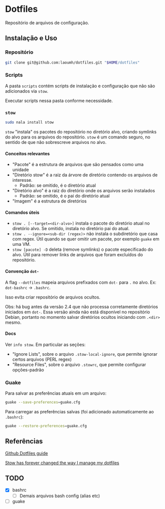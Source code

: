 # Dotfiles

Repositório de arquivos de configuração.

## Instalação e Uso

### Repositório

```sh
git clone git@github.com:laoumh/dotfiles.git "$HOME/dotfiles"
```

### Scripts

A pasta `scripts` contém scripts de instalação e configuração que não são adicionados
via `stow`.

Executar scripts nessa pasta conforme necessidade.

### `stow`

```sh
sudo nala install stow
```

`stow` "instala" os pacotes do repositório no diretório alvo,
criando symlinks do alvo para os arquivos do repositório.
`stow` é um comando seguro, no sentido de que não sobrescreve arquivos no alvo.

#### Conceitos relevantes

- "Pacote" é a estrutura de arquivos que são pensados como uma unidade
- "Diretório stow" é a raiz da árvore de diretório contendo os arquivos de interesse.
  - Padrão: se omitido, é o diretório atual
- "Diretório alvo" é a raiz do diretório onde os arquivos serão instalados
  - Padrão: se omitido, é o pai do diretório atual
- "Imagem" é a estrutura de diretórios

#### Comandos úteis

- `stow . [--target=<dir-alvo>]` instala o pacote do diretório atual no diretório alvo.
Se omitido, instala no diretório pai do atual.
- `stow . --ignore=<sub-dir (regex)>` não instala o subdiretório que casa com regex.
Útil quando se quer omitir um pacote, por exemplo `guake` em uma VM.
- `stow [pacote] -D` deleta (remove symlinks) o pacote especificado do alvo.
Útil para remover links de arquivos que foram excluídos do repositório.

#### Convenção `dot-`

A flag `--dotfiles` mapeia arquivos prefixados com `dot-` para `.` no alvo.
Ex: `dot-bashrc` &rarr; `.bashrc`.

Isso evita criar repositório de arquivos ocultos.

Obs: há bug antes da versão 2.4 que não processa corretamente diretórios iniciados
em `dot-`. Essa versão ainda não está disponível no repositório Debian, portanto
no momento salvar diretórios ocultos iniciando com `.<dir>` mesmo.

#### Docs

Ver  `info stow`. Em particular as seções:

- "Ignore Lists", sobre o arquivo `.stow-local-ignore`,
que permite ignorar certos arquivos (PERL regex)
- "Resource Files", sobre o arquivo `.stowrc`, que permite configurar opções-padrão

### Guake

Para salvar as preferências atuais em um arquivo:

```sh
guake --save-preferences=guake.cfg
```

Para carregar as preferências salvas (foi adicionado automaticamente ao `.bashrc`):

```sh
guake --restore-preferences=guake.cfg
```

## Referências

[Github Dotfiles guide](http://dotfiles.github.io/)

[Stow has forever changed the way I manage my dotfiles](https://www.youtube.com/watch?v=y6XCebnB9gs)

## TODO

- [x] bashrc
  - [ ] Demais arquivos bash config (alias etc)
- [ ] guake
